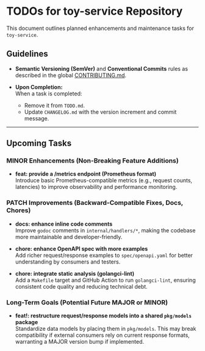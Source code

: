 # TODOs for toy-service Repository

This document outlines planned enhancements and maintenance tasks for `toy-service`.

## Guidelines

- **Semantic Versioning (SemVer)** and **Conventional Commits** rules as described in the global [CONTRIBUTING.md](./CONTRIBUTING.md).
  
- **Upon Completion:**  
  When a task is completed:
  - Remove it from `TODO.md`.
  - Update `CHANGELOG.md` with the version increment and commit message.

---

## Upcoming Tasks

### MINOR Enhancements (Non-Breaking Feature Additions)

- **feat: provide a /metrics endpoint (Prometheus format)**  
  Introduce basic Prometheus-compatible metrics (e.g., request counts, latencies) to improve observability and performance monitoring.

### PATCH Improvements (Backward-Compatible Fixes, Docs, Chores)

- **docs: enhance inline code comments**  
  Improve `godoc` comments in `internal/handlers/*`, making the codebase more maintainable and developer-friendly.

- **chore: enhance OpenAPI spec with more examples**  
  Add richer request/response examples to `spec/openapi.yaml` for better understanding by consumers and testers.

- **chore: integrate static analysis (golangci-lint)**  
  Add a `Makefile` target and GitHub Action to run `golangci-lint`, ensuring consistent code quality and reducing technical debt.

### Long-Term Goals (Potential Future MAJOR or MINOR)

- **feat!: restructure request/response models into a shared `pkg/models` package**  
  Standardize data models by placing them in `pkg/models`. This may break compatibility if external consumers rely on current response formats, warranting a MAJOR version bump if implemented.
